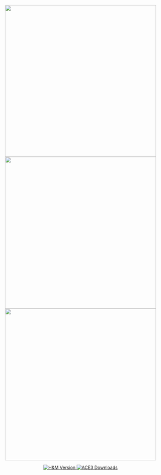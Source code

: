<p align="center">
    <img src="https://data.bistudio.com/assets/img/badges/medal/MWFMP.png" width="480">
    <img src="http://www.giallustio.altervista.org/alterpages/logo.png" width="480">
    <img src="https://data.bistudio.com/assets/img/badges/medal/MWFMP.png" width="480">
</p>

<p align="center">
    <a href="https://github.com/Vdauphin/HeartsAndMinds/releases">
        <img src="https://img.shields.io/badge/Version-1.5.0-blue.svg?style=flat-square" alt="H&M Version">
    </a>
    <a href="https://github.com/acemod/ACE3/releases">
        <img src="https://img.shields.io/github/downloads/Vdauphin/HeartsAndMinds/total.svg?style=flat-square&label=Downloads" alt="ACE3 Downloads">
    </a>
</p>